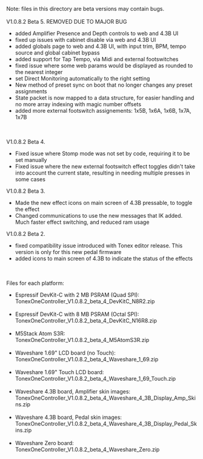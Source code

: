 Note: files in this directory are beta versions may contain bugs.
<br><br>
V1.0.8.2 Beta 5.
REMOVED DUE TO MAJOR BUG
- added Amplifier Presence and Depth controls to web and 4.3B UI
- fixed up issues with cabinet disable via web and 4.3B UI
- added globals page to web and 4.3B UI, with input trim, BPM, tempo source and global cabinet bypass
- added support for Tap Tempo, via Midi and external footswitches
- fixed issue where some web params would be displayed as rounded to the nearest integer
- set Direct Monitoring automatically to the right setting
- New method of preset sync on boot that no longer changes any preset assignments
- State packet is now mapped to a data structure, for easier handling and no more array indexing with magic number offsets
- added more external footswitch assignements: 1x5B, 1x6A, 1x6B, 1x7A, 1x7B

<br><br>
V1.0.8.2 Beta 4.
- Fixed issue where Stomp mode was not set by code, requiring it to be set manually 
- Fixed issue where the new external footswitch effect toggles didn't take into account the current state, resulting in needing multiple presses in some cases

V1.0.8.2 Beta 3.
- Made the new effect icons on main screen of 4.3B pressable, to toggle the effect 
- Changed communications to use the new messages that IK added. Much faster effect switching, and reduced ram usage

V1.0.8.2 Beta 2.
- fixed compatibility issue introduced with Tonex editor release. This version is only for this new pedal firmware
- added icons to main screen of 4.3B to indicate the status of the effects

<br><br>
Files for each platform:
- Espressif DevKit-C with 2 MB PSRAM (Quad SPI):<br>
TonexOneController_V1.0.8.2_beta_4_DevKitC_N8R2.zip
<br><br>
- Espressif DevKit-C with 8 MB PSRAM (Octal SPI):<br>
TonexOneController_V1.0.8.2_beta_4_DevKitC_N16R8.zip
<br><br>
- M5Stack Atom S3R:<br>
TonexOneController_V1.0.8.2_beta_4_M5AtomS3R.zip
<br><br>
- Waveshare 1.69" LCD board (no Touch):<br>
TonexOneController_V1.0.8.2_beta_4_Waveshare_1_69.zip
<br><br>
- Waveshare 1.69" Touch LCD board:<br>
TonexOneController_V1.0.8.2_beta_4_Waveshare_1_69_Touch.zip
<br><br>
- Waveshare 4.3B board, Amplifier skin images:<br>
TonexOneController_V1.0.8.2_beta_4_Waveshare_4_3B_Display_Amp_Skins.zip
<br><br>
- Waveshare 4.3B board, Pedal skin images:<br>
TonexOneController_V1.0.8.2_beta_4_Waveshare_4_3B_Display_Pedal_Skins.zip
<br><br>
- Waveshare Zero board:<br>
TonexOneController_V1.0.8.2_beta_4_Waveshare_Zero.zip



